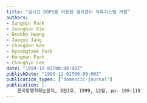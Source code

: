 ```yaml
---
title: "실시간 DGPS를 이용한 헬리콥터 착륙시스템 개발"
authors:
- Sungmin Park
- Jeonghan Kim
- Deokho Hwang
- Jaegyu Jang
- Changdon Kee
- Hyeongtaek Park
- Hongman Park
- Changhyo Lee
date: "1999-12-01T00:00:00Z"
publishDate: "1999-12-01T00:00:00Z"
publication_types: ["domestic-journal"]
publication: |-
    한국항행학회논문지, 3권2호, 1999, 12월, pp. 108-119
---
```

